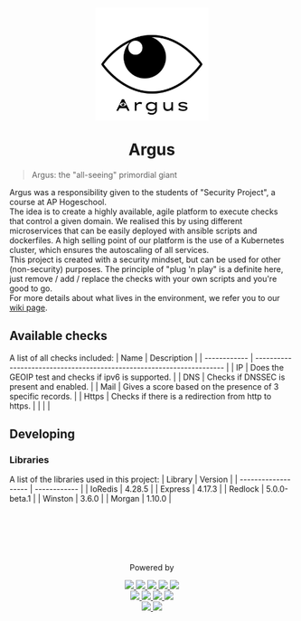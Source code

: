 
<h1 align="center">
    <img src = "./.images/Argus.png" align = "center" height = 200px> <br> <br>
    Argus
</h1>

> Argus: the "all-seeing" primordial giant

Argus was a responsibility given to the students of "Security Project", a course at AP Hogeschool.  
The idea is to create a highly available, agile platform to execute checks that control a given domain.
We realised this by using different microservices that can be easily deployed with ansible scripts and dockerfiles.
A high selling point of our platform is the use of a Kubernetes cluster, which ensures the autoscaling of all services.  
This project is created with a security mindset, but can be used for other (non-security) purposes. The principle of "plug 'n play" is a definite here,
just remove / add / replace the checks with your own scripts and you're good to go.  
For more details about what lives in the environment, we refer you to our [wiki page](https://github.com/WatcherWhale/SecProA/wiki).  


<!-- ## Getting started

### prerequisites
To be able to set up the environment, make sure you have installed [Docker](https://www.docker.com) on you machine.  
### Environment -->


## Available checks
A list of all checks included:
| Name         | Description                                                           |
| ------------ | --------------------------------------------------------------------- |
| IP           | Does the GEOIP test and checks if ipv6 is supported.                  |
| DNS          | Checks if DNSSEC is present and enabled.                              |
| Mail         | Gives a score based on the presence of 3 specific records.            |
| Https        | Checks if there is a redirection from http to https.                  |
|              |                                                                       |


## Developing
### Libraries
A list of the libraries used in this project:
| Library             | Version      |
| ------------------- | ------------ |
| IoRedis             | 4.28.5       |
| Express             | 4.17.3       |
| Redlock             | 5.0.0-beta.1 |
| Winston             | 3.6.0        |
| Morgan              | 1.10.0       |


<br><br><br>
#
<p align = "center">
    Powered by
    <p align= "center">
        <a href="https://redis.io/"> <img src="https://img.shields.io/badge/redis-%23DD0031.svg?&style=for-the-badge&logo=redis&logoColor=white"> </a>
        <a href="https://kubernetes.io/"> <img src="https://img.shields.io/badge/kubernetes-326ce5.svg?&style=for-the-badge&logo=kubernetes&logoColor=white"> </a>
        <a href="https://www.docker.com/"> <img src="https://img.shields.io/badge/Docker-2CA5E0?style=for-the-badge&logo=docker&logoColor=white"> </a>
        <a href="https://www.ansible.com/"> <img src="https://img.shields.io/badge/Ansible-000000?style=for-the-badge&logo=ansible&logoColor=white">
        <a href="https://expressjs.com/"> <img src="https://img.shields.io/badge/Express.js-000000?style=for-the-badge&logo=express&logoColor=white"> <br>
        <a href="https://www.npmjs.com/"> <img src="https://img.shields.io/badge/npm-CB3837?style=for-the-badge&logo=npm&logoColor=white">
        <a href="https://nodejs.org/en/"> <img src="https://img.shields.io/badge/Node.js-339933?style=for-the-badge&logo=nodedotjs&logoColor=white">
        <a href="https://www.javascript.com/"> <img src="https://img.shields.io/badge/JavaScript-323330?style=for-the-badge&logo=javascript&logoColor=F7DF1E">
        <a href="https://www.python.org/"> <img src="https://img.shields.io/badge/Python-FFD43B?style=for-the-badge&logo=python&logoColor=blue"><br>
        <a href="https://eslint.org/"> <img src="https://img.shields.io/badge/eslint-3A33D1?style=for-the-badge&logo=eslint&logoColor=white">
        <a href="https://alpinelinux.org/"> <img src="https://img.shields.io/badge/Alpine_Linux-0D597F?style=for-the-badge&logo=alpine-linux&logoColor=white">
    </p>
</p>